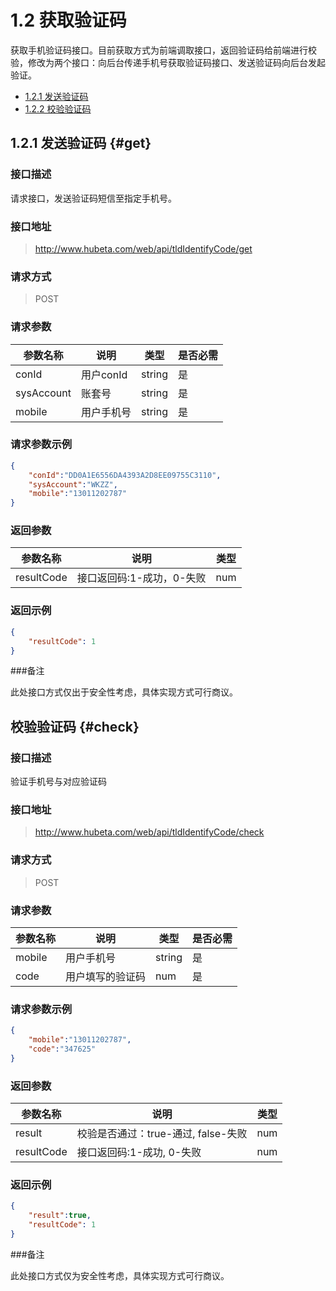 # 1.2 获取验证码

获取手机验证码接口。目前获取方式为前端调取接口，返回验证码给前端进行校验，修改为两个接口：向后台传递手机号获取验证码接口、发送验证码向后台发起验证。

- [1.2.1 发送验证码](#get) 
- [1.2.2 校验验证码](#check)

## 1.2.1 发送验证码 {#get}

### 接口描述

请求接口，发送验证码短信至指定手机号。

### 接口地址

> http://www.hubeta.com/web/api/tldIdentifyCode/get

### 请求方式

> POST

### 请求参数

| 参数名称 |说明 |类型 |是否必需|
| --------- | ------------ | ------ | ----- |
| conId | 用户conId |string |是 |
| sysAccount| 账套号 |string |是 |
| mobile | 用户手机号 |string |是 |

### 请求参数示例

```json
{
    "conId":"DD0A1E6556DA4393A2D8EE09755C3110",
    "sysAccount":"WKZZ",
    "mobile":"13011202787"
}
```

### 返回参数

| 参数名称 |说明 |类型 |
| --------- | ------------ | ------ |
|resultCode| 接口返回码:1-成功，0-失败 | num |

### 返回示例

```json
{
    "resultCode": 1
}
```

###备注

此处接口方式仅出于安全性考虑，具体实现方式可行商议。

## 校验验证码 {#check}

### 接口描述

验证手机号与对应验证码

### 接口地址

> http://www.hubeta.com/web/api/tldIdentifyCode/check

### 请求方式

> POST

### 请求参数

| 参数名称 |说明 |类型 |是否必需|
| --------- | ------------ | ------ | ----- |
| mobile | 用户手机号 | string | 是 |
| code | 用户填写的验证码 | num | 是|

### 请求参数示例

```json
{
    "mobile":"13011202787",
    "code":"347625"
}
```

### 返回参数

| 参数名称 |说明 |类型 |
| --------- | ------------ | ------ |
|result| 校验是否通过：true-通过, false-失败 | num |
|resultCode| 接口返回码:1-成功, 0-失败 | num |

### 返回示例

```json
{
    "result":true,
    "resultCode": 1
}
```

###备注

此处接口方式仅为安全性考虑，具体实现方式可行商议。

